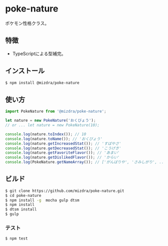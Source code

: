 # poke-nature
ポケモン性格クラス。

## 特徴
- TypeScriptによる型補完。

## インストール
```bash
$ npm install @mizdra/poke-nature
```

## 使い方
```js
import PokeNature from '@mizdra/poke-nature';

let nature = new PokeNature('おくびょう');
// or ... let nature = new PokeNature(10);

console.log(nature.toIndex()); // 10
console.log(nature.toName()); // 'おくびょう'
console.log(nature.getIncreasedStat()); // 'すばやさ'
console.log(nature.getDecreasedStat()); // 'こうげき'
console.log(nature.getFavoriteFlavor()); // 'あまい'
console.log(nature.getDislikedFlavor()); // 'からい'
console.log(PokeNature.getNameArray()); // ['がんばりや', 'さみしがり', ...]

```

## ビルド
```bash
$ git clone https://github.com/mizdra/poke-nature.git
$ cd poke-nature
$ npm install -g  mocha gulp dtsm
$ npm install
$ dtsm install
$ gulp
```

### テスト
```bash
$ npm test
```